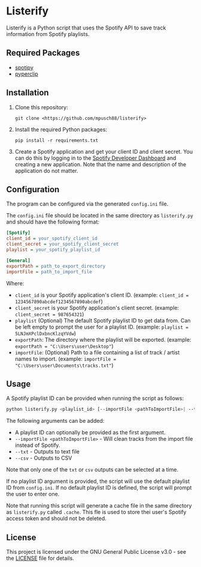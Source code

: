 # Listerify

Listerify is a Python script that uses the Spotify API to save track information from Spotify playlists.

## Required Packages

- [spotipy](https://pypi.org/project/spotipy/)
- [pyperclip](https://pypi.org/project/pyperclip/)

## Installation

1. Clone this repository:

    `git clone <https://github.com/mpusch88/listerify>`

2. Install the required Python packages:

    `pip install -r requirements.txt`

3. Create a Spotify application and get your client ID and client secret. You can do this by logging in to the [Spotify Developer Dashboard](https://developer.spotify.com/dashboard/applications) and creating a new application. Note that the name and description of the application do not matter.

<!-- 4. (Optional) From the Listerify directory, create an alias to launch the script:

PowerShell - Add the following line to your profile file (e.g. `Microsoft.PowerShell_profile.ps1`):

```powershell
function listerify {
  cd "<path_to_listerify>"; & python listerify.py
}
```

ZSH - Add the following line to your `.zshrc` file:

```zsh
alias listerify="python <path_to_listerify>/listerify.py"
```

Bash - Add the following line to your `.bashrc` file:

```bash
alias listerify="python <path_to_listerify>/listerify.py"
``` -->

## Configuration

The program can be configured via the generated `config.ini` file.

The `config.ini` file should be located in the same directory as `listerify.py` and should have the following format:

```ini
[Spotify]
client_id = your_spotify_client_id
client_secret = your_spotify_client_secret
playlist = your_spotify_playlist_id

[General]
exportPath = path_to_export_directory
importFile = path_to_import_file
```

Where:

- `client_id` is your Spotify application's client ID. (example: `client_id = 1234567890abcdef1234567890abcdef`)
- `client_secret` is your Spotify application's client secret. (example: `client_secret = 987654321`)
- `playlist` (Optional) The default Spotify playlist ID to get data from. Can be left empty to prompt the user for a playlist ID. (example: `playlist = 5LNJmXPclDxbncKlzqYVdw`)
- `exportPath`: The directory where the playlist will be exported. (example: `exportPath = "C:\Users\user\Desktop"`)
- `importFile`: (Optional) Path to a file containing a list of track / artist names to import. (example: `importFile = "C:\Users\user\Documents\tracks.txt"`)

## Usage

A Spotify playlist ID can be provided when running the script as follows:

```bash
python listerify.py <playlist_id> [--importFile <pathToImportFile>| --txt | --csv]
```

The following arguments can be added:

- A playlist ID can optionally be provided as the first argument.
- `--importFile <pathToImportFile>` - Will clean tracks from the import file instead of Spotify.
- `--txt` - Outputs to text file
- `--csv` - Outputs to CSV

Note that only one of the `txt` or `csv` outputs can be selected at a time.

If no playlist ID argument is provided, the script will use the default playlist ID from `config.ini`. If no default playlist ID is defined, the script will prompt the user to enter one.

Note that running this script will generate a cache file in the same directory as `listerify.py` called `.cache`. This fle is used to store thei user's Spotify access token and should not be deleted.

## License

This project is licensed under the GNU General Public License v3.0 - see the [LICENSE](LICENSE) file for details.

